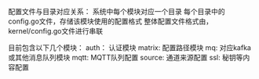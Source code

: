配置文件与目录对应关系：
系统中每个模块对应一个目录
每个目录中的config.go文件，存储该模块使用的配置格式
整体配置文件格式由，kernel/config.go文件进行串联

目前包含以下几个模块：
auth：
    认证模块
matrix:
    配置路径模块
mq:
    对应kafka或其他消息队列模块
mqtt:
    MQTT队列配置
source:
    通道来源配置
ssl:
    秘钥等内容配置

